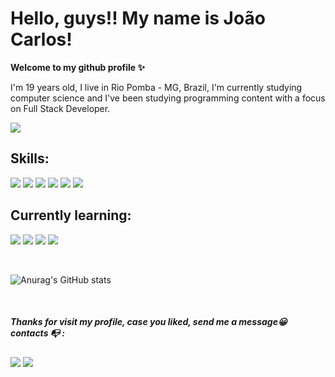 # Hello, guys!! My name is João Carlos! 
**Welcome to my github profile ✨**



I'm 19 years old, I live in Rio Pomba - MG, Brazil, I'm currently studying computer science and I've been studying programming content with a focus on Full Stack Developer.

<img src="https://i.pinimg.com/originals/75/8f/1c/758f1cd8cede9c3e4711306fc030f4ce.gif](https://pin.it/dGD0LWKag](https://pin.it/dGD0LWKag)](https://tenor.com/pt-BR/view/loading-now-loading-complete-loading-complete-loading-finish-gif-16638034">



## Skills:
<div>

<img src ="https://img.shields.io/badge/HTML5-E34F26?style=for-the-badge&logo=html5&logoColor=white">
<img src ="https://img.shields.io/badge/CSS3-1572B6?style=for-the-badge&logo=css3&logoColor=white">
<img src ="https://img.shields.io/badge/Canva-%2300C4CC.svg?&style=for-the-badge&logo=Canva&logoColor=white">
<img src ="https://img.shields.io/badge/Python-FFD43B?style=for-the-badge&logo=python&logoColor=blue">
<img src ="https://img.shields.io/badge/mysql-%2300f.svg?style=for-the-badge&logo=mysql&logoColor=white">
<img src ="https://img.shields.io/badge/JavaScript-F7DF1E?style=for-the-badge&logo=javascript&logoColor=black">
</div>

## Currently learning:

<div>

<div>

<img src ="https://img.shields.io/badge/C%2B%2B-00599C?style=for-the-badge&logo=c%2B%2B&logoColor=white">
<img src="https://img.shields.io/badge/Node.js-339933?style=for-the-badge&logo=nodedotjs&logoColor=white">
<img src="https://img.shields.io/badge/TypeScript-007ACC?style=for-the-badge&logo=typescript&logoColor=white">
<i class="devicon-react-original colored"></i>
<link rel="stylesheet" type='text/css' href="https://cdn.jsdelivr.net/gh/devicons/devicon@latest/devicon.min.css" />
<img src ="https://img.shields.io/badge/Java-ED8B00?style=for-the-badge&logo=openjdk&logoColor=white">

<p> 
     <br>
</p>


![Anurag's GitHub stats](https://github-readme-stats.vercel.app/api?username=JoaoCarlos&show_icons=true&theme=transparent)

<p> 
     <br>
</p>


<div> 

##### **Thanks for visit my profile, case you liked, send me a message😀** contacts 📭 :

 <a href = "jcmedeiros04@gmail.com"> <img src="https://img.shields.io/badge/-Gmail-%23333?style=for-the-badge&logo=gmail&logoColor=white" target="_blank"></a>
 <a href="https://www.linkedin.com/in/joao-carlos-517500266/" target="_blank"><img src="https://img.shields.io/badge/-LinkedIn-%230077B5?style=for-the-badge&logo=linkedin&logoColor=white" target="_blank"></a> 
 
